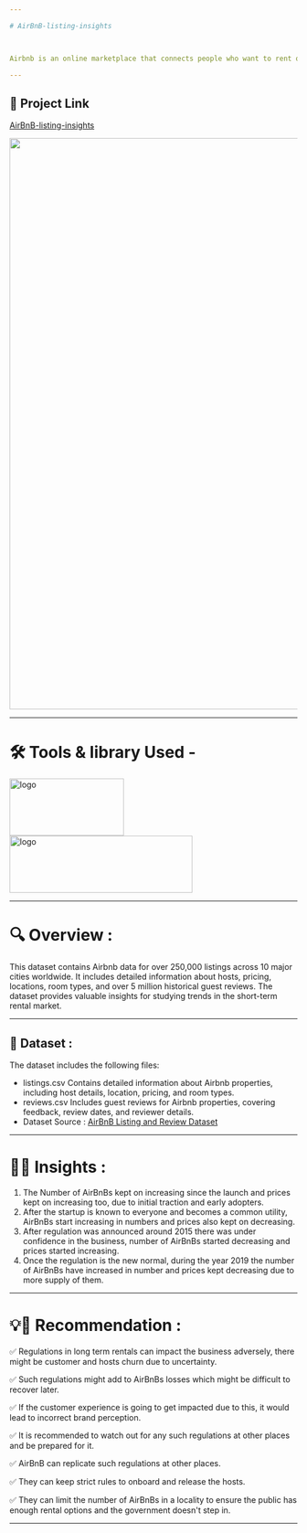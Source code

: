 ```yaml
---

# AirBnB-listing-insights



Airbnb is an online marketplace that connects people who want to rent out their homes with travelers seeking accommodations. 

---
```

## 📌 Project Link

[AirBnB-listing-insights](https://www.kaggle.com/code/gokuljujgar/airbnb-project)

<img src="https://github.com/user-attachments/assets/5df482f0-285b-4e4e-b3c3-92e4bc9c74e3" width=1000>

---

# 🛠️ Tools & library Used -

<img src="https://github.com/user-attachments/assets/df192444-ad3c-4c65-9d62-a392dcca6715" alt="logo" width="200" height="100"/>

<img src="https://github.com/user-attachments/assets/4fb51cb2-e6da-4299-adb7-573be902fd8c" alt="logo" width="320" height="100"/>

---

# 🔍 Overview :

This dataset contains Airbnb data for over 250,000 listings across 10 major cities worldwide. It includes detailed information about hosts, pricing, locations, room types, and over 5 million historical guest reviews. The dataset provides valuable insights for studying trends in the short-term rental market.

---
## 🔹 Dataset :

The dataset includes the following files:
- listings.csv
Contains detailed information about Airbnb properties, including host details, location, pricing, and room types.
- reviews.csv
Includes guest reviews for Airbnb properties, covering feedback, review dates, and reviewer details.
- Dataset Source : [AirBnB Listing and Review Dataset](https://www.kaggle.com/datasets/mysarahmadbhat/airbnb-listings-reviews)
---
# 📌🎯 Insights :

1. The Number of AirBnBs kept on increasing since the launch and prices kept on increasing too, due to initial traction and early adopters.
2. After the startup is known to everyone and becomes a common utility, AirBnBs start increasing in numbers and prices also kept on decreasing.
3. After regulation was announced around 2015 there was under confidence in the business, number of AirBnBs started decreasing and prices started increasing.
4. Once the regulation is the new normal, during the year 2019 the number of AirBnBs have increased in number and prices kept decreasing due to more supply of them.
---
# 💡🎯 Recommendation :

✅ Regulations in long term rentals can impact the business adversely, there might be customer and hosts churn due to uncertainty.

✅ Such regulations might add to AirBnBs losses which might be difficult to recover later.

✅ If the customer experience is going to get impacted due to this, it would lead to incorrect brand perception.

✅ It is recommended to watch out for any such regulations at other places and be prepared for it.

✅ AirBnB can replicate such regulations at other places.

✅ They can keep strict rules to onboard and release the hosts.

✅ They can limit the number of AirBnBs in a locality to ensure the public has enough rental options and the government doesn't step in.

---



